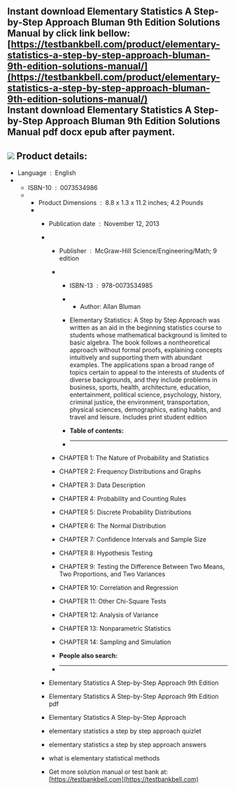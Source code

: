 Instant download **Elementary Statistics A Step-by-Step Approach Bluman 9th Edition Solutions Manual** by click link bellow:  
[https://testbankbell.com/product/elementary-statistics-a-step-by-step-approach-bluman-9th-edition-solutions-manual/](https://testbankbell.com/product/elementary-statistics-a-step-by-step-approach-bluman-9th-edition-solutions-manual/)  
**Instant download Elementary Statistics A Step-by-Step Approach Bluman 9th Edition Solutions Manual pdf docx epub after payment.**
-----------------------------------------------------------------------------------------------------------------------------------


![](https://testbankbell.com/wp-content/uploads/2023/05/Elementary_Statistics_Bluman_9e__53166.1410775151.1280.1280.jpg)
**Product details:**
--------------------


* Language ‏ : ‎ English
* * ISBN-10 ‏ : ‎ 0073534986
  * * Product Dimensions ‏ : ‎ 8.8 x 1.3 x 11.2 inches; 4.2 Pounds
    * * Publication date ‏ : ‎ November 12, 2013
      * * Publisher ‏ : ‎ McGraw-Hill Science/Engineering/Math; 9 edition
        * * ISBN-13 ‏ : ‎ 978-0073534985
          * * Author: Allan Bluman
           
          * Elementary Statistics: A Step by Step Approach was written as an aid in the beginning statistics course to students whose mathematical background is limited to basic algebra. The book follows a nontheoretical approach without formal proofs, explaining concepts intuitively and supporting them with abundant examples. The applications span a broad range of topics certain to appeal to the interests of students of diverse backgrounds, and they include problems in business, sports, health, architecture, education, entertainment, political science, psychology, history, criminal justice, the environment, transportation, physical sciences, demographics, eating habits, and travel and leisure. Includes print student edition
          * **Table of contents:**
          * ----------------------
         
        * CHAPTER 1: The Nature of Probability and Statistics
        * CHAPTER 2: Frequency Distributions and Graphs
        * CHAPTER 3: Data Description
        * CHAPTER 4: Probability and Counting Rules
        * CHAPTER 5: Discrete Probability Distributions
        * CHAPTER 6: The Normal Distribution
        * CHAPTER 7: Confidence Intervals and Sample Size
        * CHAPTER 8: Hypothesis Testing
        * CHAPTER 9: Testing the Difference Between Two Means, Two Proportions, and Two Variances
        * CHAPTER 10: Correlation and Regression
        * CHAPTER 11: Other Chi-Square Tests
        * CHAPTER 12: Analysis of Variance
        * CHAPTER 13: Nonparametric Statistics
        * CHAPTER 14: Sampling and Simulation
        * **People also search:**
        * -----------------------
       
      * Elementary Statistics A Step-by-Step Approach 9th Edition
     
      * Elementary Statistics A Step-by-Step Approach 9th Edition pdf
     
      * Elementary Statistics A Step-by-Step Approach
     
      * elementary statistics a step by step approach quizlet
     
      * elementary statistics a step by step approach answers
     
      * what is elementary statistical methods
      *  Get more solution manual or test bank at: [https://testbankbell.com](https://testbankbell.com)
